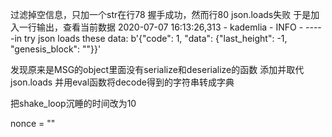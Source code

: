 过滤掉空信息，只加一个str在行78
握手成功，然而行80 json.loads失败
于是加入一行输出，查看当前数据
2020-07-07 16:13:26,313 - kademlia - INFO - -----in try json loads these data: b'{"code": 1, "data": {"last_height": -1, "genesis_block": ""}}'

发现原来是MSG的object里面没有serialize和deserialize的函数
添加并取代json.loads
并用eval函数将decode得到的字符串转成字典

把shake_loop沉睡的时间改为10

nonce = ""